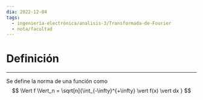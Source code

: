```yaml
---
dia: 2022-12-04
tags:
  - ingeniería-electrónica/analisis-3/Transformada-de-Fourier
  - nota/facultad
---
```

# Definición
---
Se define la norma de una función como $$ \Vert f \Vert_n = \sqrt[n]{\int_{-\infty}^{+\infty} \vert f(x) \vert dx  } $$